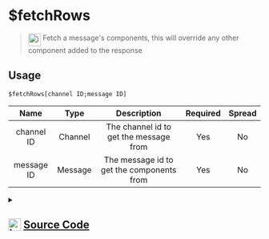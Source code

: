 # $fetchRows
> <img align="top" src="https://upload.wikimedia.org/wikipedia/commons/thumb/e/e4/Infobox_info_icon.svg/160px-Infobox_info_icon.svg.png?20150409153300" alt="image" width="25" height="auto"> Fetch a message's components, this will override any other component added to the response
## Usage
```
$fetchRows[channel ID;message ID]
```
| Name | Type | Description | Required | Spread
| :---: | :---: | :---: | :---: | :---: |
channel ID | Channel | The channel id to get the message from | Yes | No
message ID | Message | The message id to get the components from | Yes | No
<details>
<summary>
    
## <img align="top" src="https://cdn4.iconfinder.com/data/icons/iconsimple-logotypes/512/github-512.png" alt="image" width="25" height="auto">  [Source Code](https://github.com/tryforge/ForgeScript-V2/blob/main/src/native/fetchRows.ts)
    
</summary>
    
```ts
import { ActionRowBuilder } from "discord.js"
import { ArgType, NativeFunction, Return } from "../structures"

export default new NativeFunction({
    name: "$fetchRows",
    version: "1.0.0",
    description: "Fetch a message's components, this will override any other component added to the response",
    unwrap: true,
    args: [
        {
            name: "channel ID",
            description: "The channel id to get the message from",
            rest: false,
            required: true,
            type: ArgType.Channel
        },
        {
            name: "message ID",
            description: "The message id to get the components from",
            pointer: 0,
            rest: false,
            type: ArgType.Message,
            required: true
        }
    ],
    brackets: true,
    execute(ctx, [, msg ]) {
        ctx.container.components = msg.components.map(x => ActionRowBuilder.from(x))
        return Return.success()
    },
})
```
    
</details>